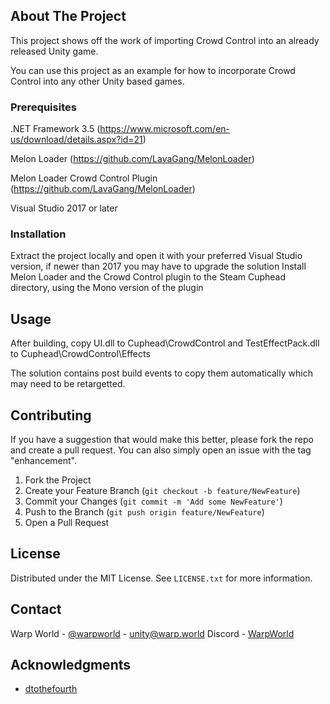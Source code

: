 ## About The Project

This project shows off the work of importing Crowd Control into an already released Unity game. 

You can use this project as an example for how to incorporate Crowd Control into any other Unity based games.

### Prerequisites
.NET Framework 3.5 (https://www.microsoft.com/en-us/download/details.aspx?id=21)

Melon Loader (https://github.com/LavaGang/MelonLoader)

Melon Loader Crowd Control Plugin (https://github.com/LavaGang/MelonLoader)

Visual Studio 2017 or later

### Installation
Extract the project locally and open it with your preferred Visual Studio version, if newer than 2017 you may have to upgrade the solution
Install Melon Loader and the Crowd Control plugin to the Steam Cuphead directory, using the Mono version of the plugin

## Usage
After building, copy UI.dll to Cuphead\CrowdControl and TestEffectPack.dll to Cuphead\CrowdControl\Effects

The solution contains post build events to copy them automatically which may need to be retargetted.


## Contributing


If you have a suggestion that would make this better, please fork the repo and create a pull request. You can also simply open an issue with the tag "enhancement".


1. Fork the Project
2. Create your Feature Branch (`git checkout -b feature/NewFeature`)
3. Commit your Changes (`git commit -m 'Add some NewFeature'`)
4. Push to the Branch (`git push origin feature/NewFeature`)
5. Open a Pull Request


## License

Distributed under the MIT License. See `LICENSE.txt` for more information.


## Contact

Warp World - [@warpworld](https://twitter.com/warpworld) - unity@warp.world
Discord - [WarpWorld](https://discord.warp.world)


## Acknowledgments

* [dtothefourth](https://twitter.com/dtothefourth)
